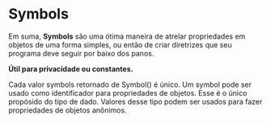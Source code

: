 # Symbols

Em suma, **Symbols** são uma ótima maneira de atrelar propriedades em objetos de uma forma simples, ou então de criar diretrizes que seu programa deve seguir por baixo dos panos.

**Útil para privacidade ou constantes.**

Cada valor symbols retornado de Symbol() é único. Um symbol pode ser usado como identificador para propriedades de objetos. Esse é o único propósido do tipo de dado.
Valores desse tipo podem ser usados para fazer propriedades de objetos anônimos.
